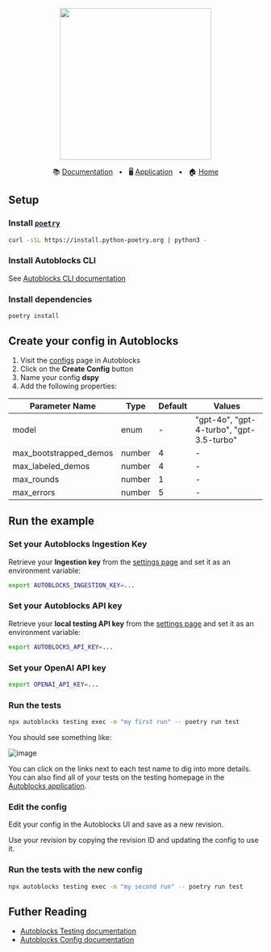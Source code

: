 <!-- banner start -->
<p align="center">
  <img src="https://app.autoblocks.ai/images/logo.png" width="300px">
</p>

<p align="center">
  📚
  <a href="https://docs.autoblocks.ai/">Documentation</a>
  &nbsp;
  •
  &nbsp;
  🖥️
  <a href="https://app.autoblocks.ai/">Application</a>
  &nbsp;
  •
  &nbsp;
  🏠
  <a href="https://www.autoblocks.ai/">Home</a>
</p>
<!-- banner end -->

## Setup

### Install [`poetry`](https://python-poetry.org/)

```bash
curl -sSL https://install.python-poetry.org | python3 -
```

### Install Autoblocks CLI

See [Autoblocks CLI documentation](https://docs.autoblocks.ai/cli/setup)

### Install dependencies

```
poetry install
```

## Create your config in Autoblocks

1. Visit the [configs](https://app.autoblocks.ai/configs) page in Autoblocks
2. Click on the **Create Config** button
3. Name your config **dspy**
4. Add the following properties:

| Parameter Name         | Type   | Default | Values                                   |
| ---------------------- | ------ | ------- | ---------------------------------------- |
| model                  | enum   | -       | "gpt-4o", "gpt-4-turbo", "gpt-3.5-turbo" |
| max_bootstrapped_demos | number | 4       | -                                        |
| max_labeled_demos      | number | 4       | -                                        |
| max_rounds             | number | 1       | -                                        |
| max_errors             | number | 5       | -                                        |

## Run the example

### Set your Autoblocks Ingestion Key

Retrieve your **Ingestion key** from the [settings page](https://app.autoblocks.ai/settings/api-keys) and set it as an environment variable:

```bash
export AUTOBLOCKS_INGESTION_KEY=...
```

### Set your Autoblocks API key

Retrieve your **local testing API key** from the [settings page](https://app.autoblocks.ai/settings/api-keys) and set it as an environment variable:

```bash
export AUTOBLOCKS_API_KEY=...
```

### Set your OpenAI API key

```bash
export OPENAI_API_KEY=...
```

### Run the tests

```bash
npx autoblocks testing exec -m "my first run" -- poetry run test
```

You should see something like:

![image](https://github.com/autoblocksai/autoblocks-examples/assets/15793238/eff0e0da-4625-4764-9b53-d208f152f601)

You can click on the links next to each test name to dig into more details.
You can also find all of your tests on the testing homepage in the [Autoblocks application](https://app.autoblocks.ai/testing/local).

### Edit the config

Edit your config in the Autoblocks UI and save as a new revision.

Use your revision by copying the revision ID and updating the config to use it.

### Run the tests with the new config

```bash
npx autoblocks testing exec -m "my second run" -- poetry run test
```

## Futher Reading

- [Autoblocks Testing documentation](https://docs.autoblocks.ai/testing/sdks)
- [Autoblocks Config documentation](https://docs.autoblocks.ai/manage/config-sdks/python/quick-start)
